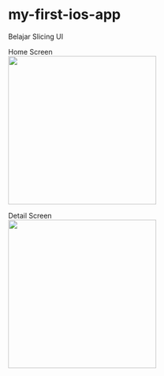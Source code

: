 # my-first-ios-app

Belajar Slicing UI

Home Screen
<br/>
<img src="https://user-images.githubusercontent.com/62782158/153171095-cd8bad74-8c2a-43a6-8993-e41d8518e6bb.png" width="300">

Detail Screen
<br/>
<img src="https://user-images.githubusercontent.com/62782158/153171057-b05cc934-1ae3-450a-9fcc-8678d6af0bbf.png" width="300">
